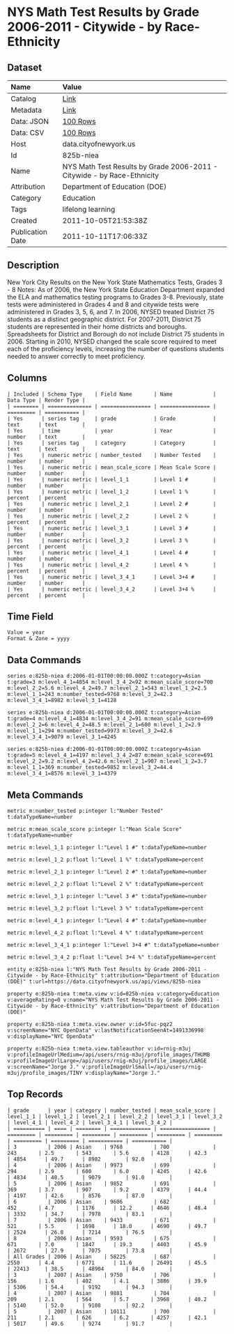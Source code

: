 # NYS Math Test Results by Grade 2006-2011 - Citywide - by Race-Ethnicity

## Dataset

| Name | Value |
| :--- | :---- |
| Catalog | [Link](https://catalog.data.gov/dataset/nys-math-test-results-by-grade-2006-2011-citywide-by-race-ethnicity-d52ff) |
| Metadata | [Link](https://data.cityofnewyork.us/api/views/825b-niea) |
| Data: JSON | [100 Rows](https://data.cityofnewyork.us/api/views/825b-niea/rows.json?max_rows=100) |
| Data: CSV | [100 Rows](https://data.cityofnewyork.us/api/views/825b-niea/rows.csv?max_rows=100) |
| Host | data.cityofnewyork.us |
| Id | 825b-niea |
| Name | NYS Math Test Results by Grade 2006-2011 - Citywide - by Race-Ethnicity |
| Attribution | Department of Education (DOE) |
| Category | Education |
| Tags | lifelong learning |
| Created | 2011-10-05T21:53:38Z |
| Publication Date | 2011-10-11T17:06:33Z |

## Description

New York City Results on the New York State Mathematics Tests, Grades 3 - 8
Notes:
As of 2006, the New York State Education Department expanded the ELA and mathematics testing programs to Grades 3-8. Previously, state tests were administered in Grades 4 and 8 and citywide tests were administered in Grades 3, 5, 6, and 7.
In 2006, NYSED treated District 75 students as a distinct geographic district. For 2007-2011, District 75 students are represented in their home districts and boroughs. Spreadsheets for District and Borough do not include District 75 students in 2006.
Starting in 2010, NYSED changed the scale score required to meet each of the proficiency levels, increasing the number of questions students needed to answer correctly to meet proficiency.

## Columns

```ls
| Included | Schema Type    | Field Name       | Name             | Data Type | Render Type |
| ======== | ============== | ================ | ================ | ========= | =========== |
| Yes      | series tag     | grade            | Grade            | text      | text        |
| Yes      | time           | year             | Year             | number    | text        |
| Yes      | series tag     | category         | Category         | text      | text        |
| Yes      | numeric metric | number_tested    | Number Tested    | number    | number      |
| Yes      | numeric metric | mean_scale_score | Mean Scale Score | number    | number      |
| Yes      | numeric metric | level_1_1        | Level 1 #        | number    | number      |
| Yes      | numeric metric | level_1_2        | Level 1 %        | percent   | percent     |
| Yes      | numeric metric | level_2_1        | Level 2 #        | number    | number      |
| Yes      | numeric metric | level_2_2        | Level 2 %        | percent   | percent     |
| Yes      | numeric metric | level_3_1        | Level 3 #        | number    | number      |
| Yes      | numeric metric | level_3_2        | Level 3 %        | percent   | percent     |
| Yes      | numeric metric | level_4_1        | Level 4 #        | number    | number      |
| Yes      | numeric metric | level_4_2        | Level 4 %        | percent   | percent     |
| Yes      | numeric metric | level_3_4_1      | Level 3+4 #      | number    | number      |
| Yes      | numeric metric | level_3_4_2      | Level 3+4 %      | percent   | percent     |
```

## Time Field

```ls
Value = year
Format & Zone = yyyy
```

## Data Commands

```ls
series e:825b-niea d:2006-01-01T00:00:00.000Z t:category=Asian t:grade=3 m:level_4_1=4854 m:level_3_4_2=92 m:mean_scale_score=700 m:level_2_2=5.6 m:level_4_2=49.7 m:level_2_1=543 m:level_1_2=2.5 m:level_1_1=243 m:number_tested=9768 m:level_3_2=42.3 m:level_3_4_1=8982 m:level_3_1=4128

series e:825b-niea d:2006-01-01T00:00:00.000Z t:category=Asian t:grade=4 m:level_4_1=4834 m:level_3_4_2=91 m:mean_scale_score=699 m:level_2_2=6 m:level_4_2=48.5 m:level_2_1=600 m:level_1_2=2.9 m:level_1_1=294 m:number_tested=9973 m:level_3_2=42.6 m:level_3_4_1=9079 m:level_3_1=4245

series e:825b-niea d:2006-01-01T00:00:00.000Z t:category=Asian t:grade=5 m:level_4_1=4197 m:level_3_4_2=87 m:mean_scale_score=691 m:level_2_2=9.2 m:level_4_2=42.6 m:level_2_1=907 m:level_1_2=3.7 m:level_1_1=369 m:number_tested=9852 m:level_3_2=44.4 m:level_3_4_1=8576 m:level_3_1=4379
```

## Meta Commands

```ls
metric m:number_tested p:integer l:"Number Tested" t:dataTypeName=number

metric m:mean_scale_score p:integer l:"Mean Scale Score" t:dataTypeName=number

metric m:level_1_1 p:integer l:"Level 1 #" t:dataTypeName=number

metric m:level_1_2 p:float l:"Level 1 %" t:dataTypeName=percent

metric m:level_2_1 p:integer l:"Level 2 #" t:dataTypeName=number

metric m:level_2_2 p:float l:"Level 2 %" t:dataTypeName=percent

metric m:level_3_1 p:integer l:"Level 3 #" t:dataTypeName=number

metric m:level_3_2 p:float l:"Level 3 %" t:dataTypeName=percent

metric m:level_4_1 p:integer l:"Level 4 #" t:dataTypeName=number

metric m:level_4_2 p:float l:"Level 4 %" t:dataTypeName=percent

metric m:level_3_4_1 p:integer l:"Level 3+4 #" t:dataTypeName=number

metric m:level_3_4_2 p:float l:"Level 3+4 %" t:dataTypeName=percent

entity e:825b-niea l:"NYS Math Test Results by Grade 2006-2011 - Citywide - by Race-Ethnicity" t:attribution="Department of Education (DOE)" t:url=https://data.cityofnewyork.us/api/views/825b-niea

property e:825b-niea t:meta.view v:id=825b-niea v:category=Education v:averageRating=0 v:name="NYS Math Test Results by Grade 2006-2011 - Citywide - by Race-Ethnicity" v:attribution="Department of Education (DOE)"

property e:825b-niea t:meta.view.owner v:id=5fuc-pqz2 v:screenName="NYC OpenData" v:lastNotificationSeenAt=1491336998 v:displayName="NYC OpenData"

property e:825b-niea t:meta.view.tableauthor v:id=rnig-m3uj v:profileImageUrlMedium=/api/users/rnig-m3uj/profile_images/THUMB v:profileImageUrlLarge=/api/users/rnig-m3uj/profile_images/LARGE v:screenName="Jorge J." v:profileImageUrlSmall=/api/users/rnig-m3uj/profile_images/TINY v:displayName="Jorge J."
```

## Top Records

```ls
| grade      | year | category | number_tested | mean_scale_score | level_1_1 | level_1_2 | level_2_1 | level_2_2 | level_3_1 | level_3_2 | level_4_1 | level_4_2 | level_3_4_1 | level_3_4_2 | 
| ========== | ==== | ======== | ============= | ================ | ========= | ========= | ========= | ========= | ========= | ========= | ========= | ========= | =========== | =========== | 
| 3          | 2006 | Asian    | 9768          | 700              | 243       | 2.5       | 543       | 5.6       | 4128      | 42.3      | 4854      | 49.7      | 8982        | 92.0        | 
| 4          | 2006 | Asian    | 9973          | 699              | 294       | 2.9       | 600       | 6.0       | 4245      | 42.6      | 4834      | 48.5      | 9079        | 91.0        | 
| 5          | 2006 | Asian    | 9852          | 691              | 369       | 3.7       | 907       | 9.2       | 4379      | 44.4      | 4197      | 42.6      | 8576        | 87.0        | 
| 6          | 2006 | Asian    | 9606          | 682              | 452       | 4.7       | 1176      | 12.2      | 4646      | 48.4      | 3332      | 34.7      | 7978        | 83.1        | 
| 7          | 2006 | Asian    | 9433          | 671              | 521       | 5.5       | 1698      | 18.0      | 4690      | 49.7      | 2524      | 26.8      | 7214        | 76.5        | 
| 8          | 2006 | Asian    | 9593          | 675              | 671       | 7.0       | 1847      | 19.3      | 4403      | 45.9      | 2672      | 27.9      | 7075        | 73.8        | 
| All Grades | 2006 | Asian    | 58225         | 687              | 2550      | 4.4       | 6771      | 11.6      | 26491     | 45.5      | 22413     | 38.5      | 48904       | 84.0        | 
| 3          | 2007 | Asian    | 9750          | 706              | 156       | 1.6       | 402       | 4.1       | 3886      | 39.9      | 5306      | 54.4      | 9192        | 94.3        | 
| 4          | 2007 | Asian    | 9881          | 704              | 209       | 2.1       | 564       | 5.7       | 3968      | 40.2      | 5140      | 52.0      | 9108        | 92.2        | 
| 5          | 2007 | Asian    | 10111         | 700              | 211       | 2.1       | 626       | 6.2       | 4257      | 42.1      | 5017      | 49.6      | 9274        | 91.7        | 
```